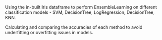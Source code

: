 Using the in-built Iris dataframe to perform EnsembleLearning on different classification models - SVM, DecisionTree, LogRegression, DecisionTree, KNN.


Calculating and comparing the accuracies of each method to avoid underfitting or overfitting issues in models.
